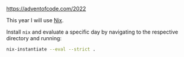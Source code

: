 https://adventofcode.com/2022

This year I will use [Nix](https://nixos.org/).

Install `nix` and evaluate a specific day by navigating to the respective directory and running:

```bash
nix-instantiate --eval --strict .
```
